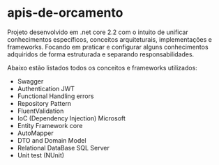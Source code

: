 # apis-de-orcamento

Projeto desenvolvido em .net core 2.2 com o intuito de unificar conhecimentos específicos, conceitos arquiteturais, implementações e frameworks. Focando em praticar e configurar alguns conhecimentos adquiridos de forma estruturada e separando responsabilidades.

Abaixo estão listados todos os conceitos e frameworks utilizados:

* Swagger
* Authentication JWT
* Functional Handling errors
* Repository Pattern
* FluentValidation
* IoC (Dependency Injection) Microsoft
* Entity Framework core
* AutoMapper 
* DTO and Domain Model
* Relational DataBase SQL Server
* Unit test (NUnit)

